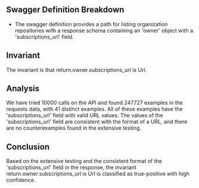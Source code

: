 ## Swagger Definition Breakdown
- The swagger definition provides a path for listing organization repositories with a response schema containing an 'owner' object with a 'subscriptions_url' field.

## Invariant
The invariant is that return.owner.subscriptions_url is Url.

## Analysis
We have tried 10000 calls on the API and found 247727 examples in the requests data, with 41 distinct examples. All of these examples have the 'subscriptions_url' field with valid URL values. The values of the 'subscriptions_url' field are consistent with the format of a URL, and there are no counterexamples found in the extensive testing.

## Conclusion
Based on the extensive testing and the consistent format of the 'subscriptions_url' field in the response, the invariant return.owner.subscriptions_url is Url is classified as true-positive with high confidence.
